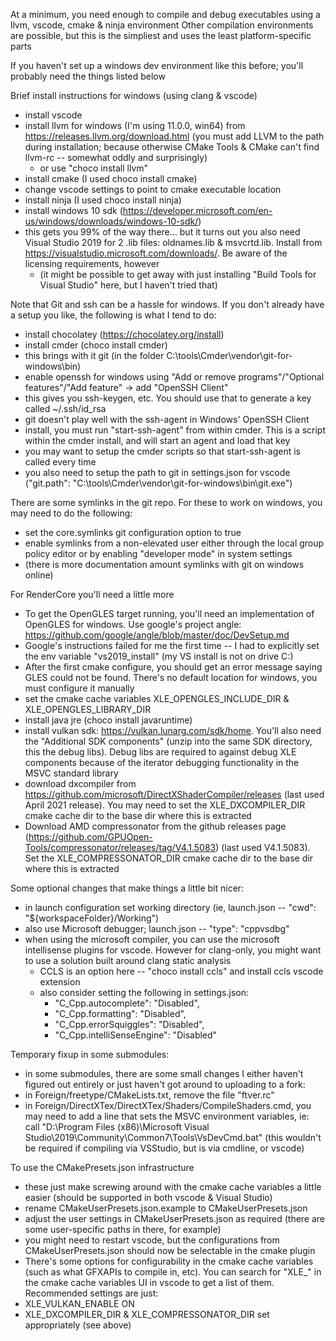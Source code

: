 
At a minimum, you need enough to compile and debug executables using a llvm, vscode, cmake & ninja environment
Other compilation environments are possible, but this is the simpliest and uses the least platform-specific parts

If you haven't set up a windows dev environment like this before; you'll probably need the things listed below

Brief install instructions for windows (using clang & vscode)
* install vscode
* install llvm for windows (I'm using 11.0.0, win64) from https://releases.llvm.org/download.html (you must add LLVM to the path during installation; because otherwise CMake Tools & CMake can't find llvm-rc -- somewhat oddly and surprisingly)
    - or use "choco install llvm"
* install cmake (I used choco install cmake)
* change vscode settings to point to cmake executable location
* install ninja (I used choco install ninja)
* install windows 10 sdk (https://developer.microsoft.com/en-us/windows/downloads/windows-10-sdk/)
* this gets you 99% of the way there... but it turns out you also need Visual Studio 2019 for 2 .lib files: oldnames.lib & msvcrtd.lib. Install from https://visualstudio.microsoft.com/downloads/. Be aware of the licensing requirements, however
    - (it might be possible to get away with just installing "Build Tools for Visual Studio" here, but I haven't tried that)

Note that Git and ssh can be a hassle for windows. If you don't already have a setup you like, the following
is what I tend to do:
* install chocolatey (https://chocolatey.org/install)
* install cmder (choco install cmder)
* this brings with it git (in the folder C:\tools\Cmder\vendor\git-for-windows\bin)
* enable openssh for windows using "Add or remove programs"/"Optional features"/"Add feature" -> add "OpenSSH Client"
* this gives you ssh-keygen, etc. You should use that to generate a key called ~/.ssh/id_rsa
* git doesn't play well with the ssh-agent in Windows' OpenSSH Client
* install, you must run "start-ssh-agent" from within cmder. This is a script within the cmder install, and will start an agent and load that key
* you may want to setup the cmder scripts so that start-ssh-agent is called every time 
* you also need to setup the path to git in settings.json for vscode ("git.path": "C:\\tools\\Cmder\\vendor\\git-for-windows\\bin\\git.exe")

There are some symlinks in the git repo. For these to work on windows, you may need to do the following:
* set the core.symlinks git configuration option to true
* enable symlinks from a non-elevated user either through the local group policy editor or by enabling "developer mode" in system settings
* (there is more documentation amount symlinks with git on windows online)

For RenderCore you'll need a little more
* To get the OpenGLES target running, you'll need an implementation of OpenGLES for windows. Use google's project angle: https://github.com/google/angle/blob/master/doc/DevSetup.md
* Google's instructions failed for me the first time -- I had to explicitly set the env variable "vs2019_install" (my VS install is not on drive C:)
* After the first cmake configure, you should get an error message saying GLES could not be found. There's no default location for windows, you must configure it manually
* set the cmake cache variables XLE_OPENGLES_INCLUDE_DIR & XLE_OPENGLES_LIBRARY_DIR
* install java jre (choco install javaruntime)
* install vulkan sdk: https://vulkan.lunarg.com/sdk/home. You'll also need the "Additional SDK components" (unzip into the same SDK directory, this the debug libs). Debug libs are required to against debug XLE components because of the iterator debugging functionality in the MSVC standard library
* download dxcompiler from https://github.com/microsoft/DirectXShaderCompiler/releases (last used April 2021 release). You may need to set the XLE_DXCOMPILER_DIR cmake cache dir to the base dir where this is extracted
* Download AMD compressonator from the github releases page (https://github.com/GPUOpen-Tools/compressonator/releases/tag/V4.1.5083) (last used V4.1.5083). Set the XLE_COMPRESSONATOR_DIR cmake cache dir to the base dir where this is extracted

Some optional changes that make things a little bit nicer:
* in launch configuration set working directory (ie, launch.json -- "cwd": "${workspaceFolder}/Working")
* also use Microsoft debugger; launch.json -- "type": "cppvsdbg"
* when using the microsoft compiler, you can use the microsoft intellisense plugins for vscode. However for clang-only, you might want to use a solution built around clang static analysis
    * CCLS is an option here -- "choco install ccls" and install ccls vscode extension
    * also consider setting the following in settings.json:
        - "C_Cpp.autocomplete": "Disabled",
        - "C_Cpp.formatting": "Disabled",
        - "C_Cpp.errorSquiggles": "Disabled",
        - "C_Cpp.intelliSenseEngine": "Disabled"

Temporary fixup in some submodules:
* in some submodules, there are some small changes I either haven't figured out entirely or just haven't got around to uploading to a fork:
* in Foreign/freetype/CMakeLists.txt, remove the file "ftver.rc"
* in Foreign/DirectXTex/DirectXTex/Shaders/CompileShaders.cmd, you may need to add a line that sets the MSVC environment variables, ie:
    call "D:\Program Files (x86)\Microsoft Visual Studio\2019\Community\Common7\Tools\VsDevCmd.bat"
    (this wouldn't be required if compiling via VSStudio, but is via cmdline, or vscode)

To use the CMakePresets.json infrastructure
* these just make screwing around with the cmake cache variables a little easier (should be supported in both vscode & Visual Studio)
* rename CMakeUserPresets.json.example to CMakeUserPresets.json
* adjust the user settings in CMakeUserPresets.json as required (there are some user-specific paths in there, for example)
* you might need to restart vscode, but the configurations from CMakeUserPresets.json should now be selectable in the cmake plugin
* There's some options for configurability in the cmake cache variables (such as what GFXAPIs to compile in, etc). You can search for "XLE_" in the cmake cache variables UI in vscode to get a list of them. Recommended settings are just:
* XLE_VULKAN_ENABLE ON
* XLE_DXCOMPILER_DIR & XLE_COMPRESSONATOR_DIR set appropriately (see above)
